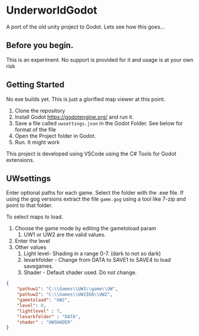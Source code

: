 # UnderworldGodot

A port of the old unity project to Godot. Lets see how this goes...

## Before you begin.
This is an experiment. No support is provided for it and usage is at your own risk


## Getting Started

No exe builds yet. This is just a glorified map viewer at this point.

1. Clone the repository
2. Install Godot https://godotengine.org/ and run it.
3. Save a file called ``uwsettings.json`` in the Godot Folder. See below for format of the file
4. Open the Project folder in Godot.
5. Run. It might work


This project is developed using VSCode using the C# Tools for Godot extensions.


## UWsettings

Enter optional paths for each game. Select the folder with the .exe file.
If using the gog versions extract the file ``game.gog`` using a tool like 7-zip and point to that folder.

To select maps to load.
1. Choose the game mode by editing the gametoload param
   1. UW1 or UW2 are the valid values.
2. Enter the level
3. Other values
   1. Light level- Shading in a range 0-7. (dark to not so dark)
   2. levarkfolder - Change from DATA to SAVE1 to SAVE4 to load savegames.
   3. Shader - Default shader used. Do not change.

```json
{
    "pathuw1": "C:\\Games\\UW1\\game\\UW",
    "pathuw2": "C:\\Games\\UW2IDA\\UW2",
    "gametoload": "UW2",
    "level": 0,
    "lightlevel" : 7,
    "levarkfolder" : "DATA",
    "shader" : "UWSHADER"
}
```